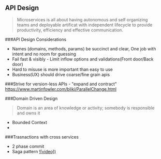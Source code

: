 ## API Design
>Microservices is all about having autonomous and self organizing teams and deployable artificat with independent lifecycle to provide productivity, efficiency and effective communication.

###API Design Considerations
* Names (domains, methods, params) be succinct and clear, One job with intent and no room for guessing
* Fail fast & visibly - Limit inflow options and validations(Front door/Back door)
* Hard to misuse is more important than easy to use
* Business(UX) should drive coarse/fine grain apis

###Strive for version-less APIs - "expand and contract"
https://www.martinfowler.com/bliki/ParallelChange.html

###Domain Driven Design
>Domain is an area of knowledge or activity; somebody is responsible and owns it
- Bounded Context
- 
###Trasnactions with cross services
* 2 phase commit
* Saga pattern [![video])](https://www.youtube.com/watch?v=YPbGW3Fnmbc)
